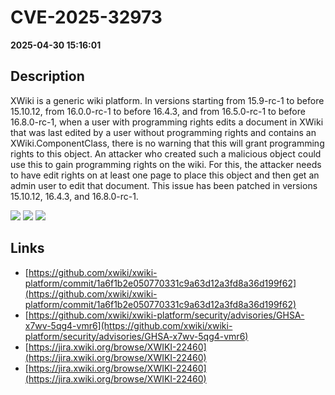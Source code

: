 # CVE-2025-32973

**2025-04-30 15:16:01**

## Description
XWiki is a generic wiki platform. In versions starting from 15.9-rc-1 to before 15.10.12, from 16.0.0-rc-1 to before 16.4.3, and from 16.5.0-rc-1 to before 16.8.0-rc-1, when a user with programming rights edits a document in XWiki that was last edited by a user without programming rights and contains an XWiki.ComponentClass, there is no warning that this will grant programming rights to this object. An attacker who created such a malicious object could use this to gain programming rights on the wiki. For this, the attacker needs to have edit rights on at least one page to place this object and then get an admin user to edit that document. This issue has been patched in versions 15.10.12, 16.4.3, and 16.8.0-rc-1.

![](https://img.shields.io/static/v1?label=Score&message=9.0&color=red)
![](https://img.shields.io/static/v1?label=Severity&message=CRITICAL&color=red)
![](https://img.shields.io/static/v1?label=CWE&message=Auth&color=green)

## Links
- [https://github.com/xwiki/xwiki-platform/commit/1a6f1b2e050770331c9a63d12a3fd8a36d199f62](https://github.com/xwiki/xwiki-platform/commit/1a6f1b2e050770331c9a63d12a3fd8a36d199f62)
- [https://github.com/xwiki/xwiki-platform/security/advisories/GHSA-x7wv-5qg4-vmr6](https://github.com/xwiki/xwiki-platform/security/advisories/GHSA-x7wv-5qg4-vmr6)
- [https://jira.xwiki.org/browse/XWIKI-22460](https://jira.xwiki.org/browse/XWIKI-22460)
- [https://jira.xwiki.org/browse/XWIKI-22460](https://jira.xwiki.org/browse/XWIKI-22460)
